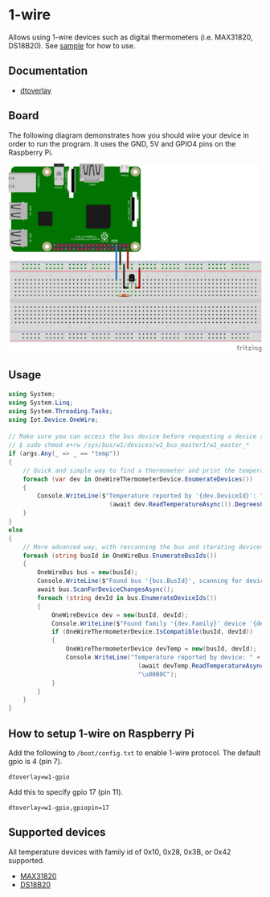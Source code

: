 ﻿# 1-wire

Allows using 1-wire devices such as digital thermometers (i.e. MAX31820, DS18B20). See [sample](./samples/Program.cs) for how to use.

## Documentation

- [dtoverlay](https://pinout.xyz/pinout/1_wire)

## Board

The following diagram demonstrates how you should wire your device in order to run the program. It uses the GND, 5V and GPIO4 pins on the Raspberry Pi.

![Raspberry Pi Breadboard diagram](./onewire-temp_bb.png)

## Usage

```csharp
using System;
using System.Linq;
using System.Threading.Tasks;
using Iot.Device.OneWire;

// Make sure you can access the bus device before requesting a device scan (or run using sudo)
// $ sudo chmod a+rw /sys/bus/w1/devices/w1_bus_master1/w1_master_*
if (args.Any(_ => _ == "temp"))
{
    // Quick and simple way to find a thermometer and print the temperature
    foreach (var dev in OneWireThermometerDevice.EnumerateDevices())
    {
        Console.WriteLine($"Temperature reported by '{dev.DeviceId}': " +
                            (await dev.ReadTemperatureAsync()).DegreesCelsius.ToString("F2") + "\u00B0C");
    }
}
else
{
    // More advanced way, with rescanning the bus and iterating devices per 1-wire bus
    foreach (string busId in OneWireBus.EnumerateBusIds())
    {
        OneWireBus bus = new(busId);
        Console.WriteLine($"Found bus '{bus.BusId}', scanning for devices ...");
        await bus.ScanForDeviceChangesAsync();
        foreach (string devId in bus.EnumerateDeviceIds())
        {
            OneWireDevice dev = new(busId, devId);
            Console.WriteLine($"Found family '{dev.Family}' device '{dev.DeviceId}' on '{bus.BusId}'");
            if (OneWireThermometerDevice.IsCompatible(busId, devId))
            {
                OneWireThermometerDevice devTemp = new(busId, devId);
                Console.WriteLine("Temperature reported by device: " +
                                    (await devTemp.ReadTemperatureAsync()).DegreesCelsius.ToString("F2") +
                                    "\u00B0C");
            }
        }
    }
}
```

## How to setup 1-wire on Raspberry Pi

Add the following to `/boot/config.txt` to enable 1-wire protocol. The default gpio is 4 (pin 7).

```text
dtoverlay=w1-gpio
```

Add this to specify gpio 17 (pin 11).

```text
dtoverlay=w1-gpio,gpiopin=17
```

## Supported devices

All temperature devices with family id of 0x10, 0x28, 0x3B, or 0x42 supported.

- [MAX31820](https://datasheets.maximintegrated.com/en/ds/MAX31820.pdf)
- [DS18B20](https://datasheets.maximintegrated.com/en/ds/DS18B20.pdf)
